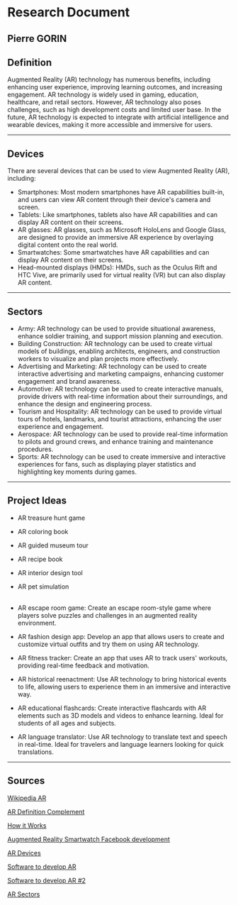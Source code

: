 # Research Document
## Pierre GORIN

## Definition
Augmented Reality (AR) technology has numerous benefits, including enhancing user experience, improving learning outcomes, and increasing engagement. AR technology is widely used in gaming, education, healthcare, and retail sectors. However, AR technology also poses challenges, such as high development costs and limited user base. In the future, AR technology is expected to integrate with artificial intelligence and wearable devices, making it more accessible and immersive for users.
<hr>

## Devices
There are several devices that can be used to view Augmented Reality (AR), including:
- Smartphones: Most modern smartphones have AR capabilities built-in, and users can view AR content through their device's camera and screen.
- Tablets: Like smartphones, tablets also have AR capabilities and can display AR content on their screens.
- AR glasses: AR glasses, such as Microsoft HoloLens and Google Glass, are designed to provide an immersive AR experience by overlaying digital content onto the real world.
- Smartwatches: Some smartwatches have AR capabilities and can display AR content on their screens.
- Head-mounted displays (HMDs): HMDs, such as the Oculus Rift and HTC Vive, are primarily used for virtual reality (VR) but can also display AR content.
<hr>

## Sectors
- Army: AR technology can be used to provide situational awareness, enhance soldier training, and support mission planning and execution.
- Building Construction: AR technology can be used to create virtual models of buildings, enabling architects, engineers, and construction workers to visualize and plan projects more effectively.
- Advertising and Marketing: AR technology can be used to create interactive advertising and marketing campaigns, enhancing customer engagement and brand awareness.
- Automotive: AR technology can be used to create interactive manuals, provide drivers with real-time information about their surroundings, and enhance the design and engineering process.
- Tourism and Hospitality: AR technology can be used to provide virtual tours of hotels, landmarks, and tourist attractions, enhancing the user experience and engagement.
- Aerospace: AR technology can be used to provide real-time information to pilots and ground crews, and enhance training and maintenance procedures.
- Sports: AR technology can be used to create immersive and interactive experiences for fans, such as displaying player statistics and highlighting key moments during games.
<hr>

## Project Ideas

- AR treasure hunt game
- AR coloring book
- AR guided museum tour
- AR recipe book
- AR interior design tool
- AR pet simulation
<br><br>

- AR escape room game: Create an escape room-style game where players solve puzzles and challenges in an augmented reality environment.
- AR fashion design app: Develop an app that allows users to create and customize virtual outfits and try them on using AR technology.
- AR fitness tracker: Create an app that uses AR to track users' workouts, providing real-time feedback and motivation.
- AR historical reenactment: Use AR technology to bring historical events to life, allowing users to experience them in an immersive and interactive way.
- AR educational flashcards: Create interactive flashcards with AR elements such as 3D models and videos to enhance learning. Ideal for students of all ages and subjects.
- AR language translator: Use AR technology to translate text and speech in real-time. Ideal for travelers and language learners looking for quick translations.
<hr>

## Sources

[Wikipedia AR](https://en.wikipedia.org/wiki/Augmented_reality)

[AR Definition Complement](https://www.techtarget.com/whatis/definition/augmented-reality-AR)

[How it Works](https://computer.howstuffworks.com/augmented-reality.htm)

[Augmented Reality Smartwatch Facebook development](https://www.bbc.com/news/technology-57431984)

[AR Devices](https://www.softwaretestinghelp.com/best-augmented-reality-glasses/)

[Software to develop AR](https://www.softwaretestinghelp.com/best-augmented-reality-glasses/)

[Software to develop AR #2](https://www.trustradius.com/augmented-reality-development)

[AR Sectors](https://circuitstream.com/blog/examples-of-augmented-reality)